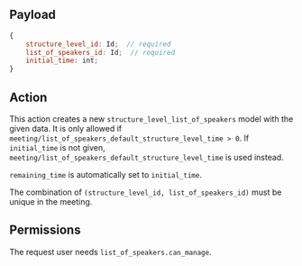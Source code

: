 ## Payload

```js
{
    structure_level_id: Id;  // required
    list_of_speakers_id: Id;  // required
    initial_time: int;
}
```

## Action

This action creates a new `structure_level_list_of_speakers` model with the given data. It is only
allowed if `meeting/list_of_speakers_default_structure_level_time > 0`. If `initial_time` is not
given, `meeting/list_of_speakers_default_structure_level_time` is used instead.

`remaining_time` is automatically set to `initial_time`.

The combination of `(structure_level_id, list_of_speakers_id)` must be unique in the meeting.

## Permissions

The request user needs `list_of_speakers.can_manage`.